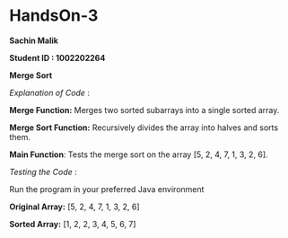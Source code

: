 # HandsOn-3

**Sachin Malik**

**Student ID : 1002202264**



**Merge Sort** 

_Explanation of Code_ : 

**Merge Function:**     Merges two sorted subarrays into a single sorted array.

**Merge Sort Function:**  Recursively divides the array into halves and sorts them.

**Main Function**:   Tests the merge sort on the array [5, 2, 4, 7, 1, 3, 2, 6].



_Testing the Code_ :

Run the program in your preferred Java environment

**Original Array:** [5, 2, 4, 7, 1, 3, 2, 6]

**Sorted Array:** [1, 2, 2, 3, 4, 5, 6, 7]
